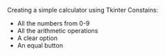 Creating a simple calculator using Tkinter 
Constains:
- All the numbers from 0-9
- All the arithmetic operations
- A clear option
- An equal button 